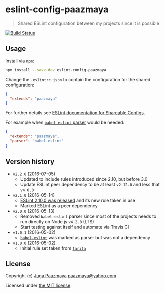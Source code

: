 # eslint-config-paazmaya

> Shared ESLint configuration between my projects since it is possible

[![Build Status](https://travis-ci.org/paazmaya/eslint-config-paazmaya.svg?branch=master)](https://travis-ci.org/paazmaya/eslint-config-paazmaya)

## Usage

Install via `npm`:

```sh
npm install --save-dev eslint-config-paazmaya
```

Change the `.eslintrc.json` to contain the configuration for the shared configuration:

```json
{
  "extends": "paazmaya"
}
```

For further details see [ESLint documentation for Shareable Configs](http://eslint.org/docs/developer-guide/shareable-configs).

For example when [`babel-eslint` parser](https://github.com/babel/babel-eslint) would be needed:

```json
{
  "extends": "paazmaya",
  "parser": "babel-eslint"
}
```

## Version history

* `v2.2.0` (2016-07-05)
    - Updated to include rules introduced since 2.10, but before 3.0
    - Update ESLint peer dependency to be at least `v2.12.0` and less that `v4.0.0`
* `v2.1.0` (2016-05-14)
    - [ESLint 2.10.0 was released](http://eslint.org/blog/2016/05/eslint-v2.10.0-released) and its new rule taken in use
    - Marked ESLint as a peer dependency
* `v2.0.0` (2016-05-13)
    - Removed `babel-eslint` parser since most of the projects needs to run directly on Node.js `v4.2.0` (LTS)
    - Start testing against itself and automate via Travis CI
* `v1.0.1` (2016-05-02)
    - [`babel-eslint`](https://github.com/babel/babel-eslint) was marked as parser but was not a dependency
* `v1.0.0` (2016-05-02)
    - Initial rule set taken from [`tarita`](https://github.com/paazmaya/tarita)

## License

Copyright (c) [Juga Paazmaya](http://paazmaya.fi) <paazmaya@yahoo.com>

Licensed under [the MIT license](./LICENSE).
